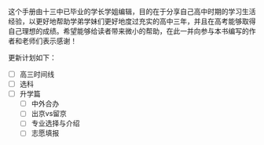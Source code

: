 这个手册由十三中已毕业的学长学姐编辑，目的在于分享自己高中时期的学习生活经验，以更好地帮助学弟学妹们更好地度过充实的高中三年，并且在高考能够取得自己理想的成绩。希望能够给读者带来微小的帮助，在此一并向参与本书编写的作者和老师们表示感谢！

更新计划如下：
 - [ ] 高三时间线
 - [ ] 选科
 - [ ] 升学篇
   - [ ] 中外合办
   - [ ] 出京vs留京
   - [ ] 专业选择与介绍
   - [ ] 志愿填报